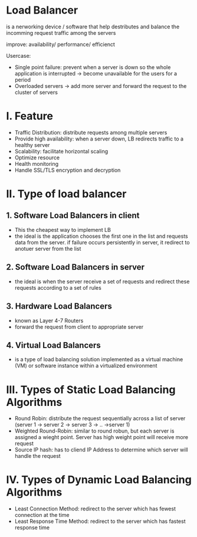 # Load Balancer

is a nerworking device / software that help destributes and balance the incomming request traffic among the servers

improve: availability/ performance/ efficienct

Usercase:
- Single point failure: prevent when a server is down so the whole application is interrupted
-> become unavailable for the users for a period
- Overloaded servers -> add more server and forward the request to the cluster of servers

# I. Feature
- Traffic Distribution: distribute requests among multiple servers
- Provide high availability: when a server down, LB redirects traffic to a healthy server
- Scalability: facilitate horizontal scaling
- Optimize resource
- Health monitoring
- Handle SSL/TLS encryption and decryption

# II. Type of load balancer
## 1. Software Load Balancers in client
- This the cheapest way to implement LB
- the ideal is the application chooses the first one in the list and requests data from the server. if failure occurs persistently in server, it redirect to anotuer server from the list
## 2. Software Load Balancers in server
- the ideal is when the server receive a set of requests and redirect these requests according to a set of rules
## 3. Hardware Load Balancers
- known as Layer 4-7 Routers
- forward the request from client to appropriate server
## 4. Virtual Load Balancers
- is a type of load balancing solution implemented as a virtual machine (VM) or software instance within a virtualized environment 

# III. Types of Static Load Balancing Algorithms
- Round Robin: distribute the request sequentially across a list of server (server 1 -> server 2 -> server 3 -> .. ->server 1)
- Weighted Round-Robin: similar to round robun, but each server is assigned a wieght point. Server has high weight point will receive more request
- Source IP hash: has to cliend IP Address to determine which server will handle the request

# IV. Types of Dynamic Load Balancing Algorithms
- Least Connection Method: redirect to the server which has fewest connection at the time
- Least Response Time Method: redirect to the server which has fastest response time
